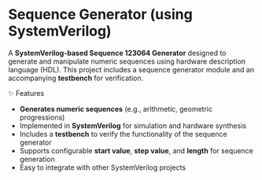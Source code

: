 # Sequence  Generator (using SystemVerilog)

A **SystemVerilog-based Sequence 123064 Generator** designed to generate and manipulate numeric sequences using hardware description language (HDL). This project includes a sequence generator module and an accompanying **testbench** for verification.

✨ Features
- **Generates numeric sequences** (e.g., arithmetic, geometric progressions)
- Implemented in **SystemVerilog** for simulation and hardware synthesis
- Includes a **testbench** to verify the functionality of the sequence generator
- Supports configurable **start value**, **step value**, and **length** for sequence generation
- Easy to integrate with other SystemVerilog projects

